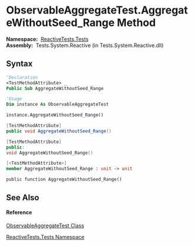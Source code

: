 # ObservableAggregateTest.AggregateWithoutSeed\_Range Method

**Namespace:**  [ReactiveTests.Tests](ReactiveTests.Tests\ReactiveTests.Tests.md)  
**Assembly:**  Tests.System.Reactive (in Tests.System.Reactive.dll)

## Syntax

```vb
'Declaration
<TestMethodAttribute> _
Public Sub AggregateWithoutSeed_Range
```

```vb
'Usage
Dim instance As ObservableAggregateTest

instance.AggregateWithoutSeed_Range()
```

```csharp
[TestMethodAttribute]
public void AggregateWithoutSeed_Range()
```

```c++
[TestMethodAttribute]
public:
void AggregateWithoutSeed_Range()
```

```fsharp
[<TestMethodAttribute>]
member AggregateWithoutSeed_Range : unit -> unit 
```

```jscript
public function AggregateWithoutSeed_Range()
```

## See Also

#### Reference

[ObservableAggregateTest Class](ObservableAggregateTest\ObservableAggregateTest.md)

[ReactiveTests.Tests Namespace](ReactiveTests.Tests\ReactiveTests.Tests.md)
